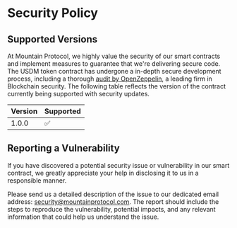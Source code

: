 # Security Policy

## Supported Versions

At Mountain Protocol, we highly value the security of our smart contracts and implement measures to guarantee that we're delivering secure code. The USDM token contract has undergone a in-depth secure development process, including a thorough [audit by OpenZeppelin](https://github.com/mountainprotocol/audits), a leading firm in Blockchain security. The following table reflects the version of the contract currently being supported with security updates.

| Version | Supported          |
| ------- | ------------------ |
| 1.0.0   | :white_check_mark: |

## Reporting a Vulnerability

If you have discovered a potential security issue or vulnerability in our smart contract, we greatly appreciate your help in disclosing it to us in a responsible manner.

Please send us a detailed description of the issue to our dedicated email address: security@mountainprotocol.com. The report should include the steps to reproduce the vulnerability, potential impacts, and any relevant information that could help us understand the issue.

